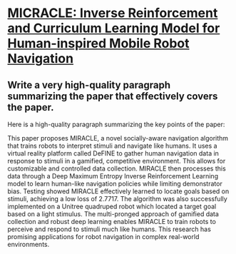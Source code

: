 # [MICRACLE: Inverse Reinforcement and Curriculum Learning Model for   Human-inspired Mobile Robot Navigation](https://arxiv.org/abs/2312.03651)

## Write a very high-quality paragraph summarizing the paper that effectively covers the paper.

 Here is a high-quality paragraph summarizing the key points of the paper:

This paper proposes MIRACLE, a novel socially-aware navigation algorithm that trains robots to interpret stimuli and navigate like humans. It uses a virtual reality platform called DeFINE to gather human navigation data in response to stimuli in a gamified, competitive environment. This allows for customizable and controlled data collection. MIRACLE then processes this data through a Deep Maximum Entropy Inverse Reinforcement Learning model to learn human-like navigation policies while limiting demonstrator bias. Testing showed MIRACLE effectively learned to locate goals based on stimuli, achieving a low loss of 2.7717. The algorithm was also successfully implemented on a Unitree quadruped robot which located a target goal based on a light stimulus. The multi-pronged approach of gamified data collection and robust deep learning enables MIRACLE to train robots to perceive and respond to stimuli much like humans. This research has promising applications for robot navigation in complex real-world environments.
